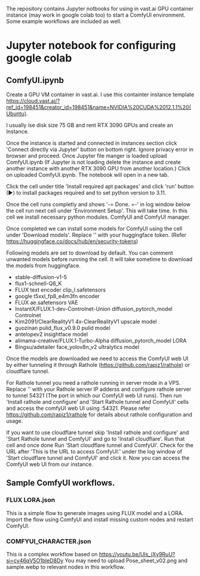 The repository contains Jupyter notbooks for using in vast.ai GPU container instance (may work in google colab too) to start a ComfyUI environment. Some example workflows are included as well.

# Jupyter notebook for configuring google colab
## ComfyUI.ipynb
Create a GPU VM container in vast.ai. I use this containter instance template https://cloud.vast.ai/?ref_id=198451&creator_id=198451&name=NVIDIA%20CUDA%2012.1.1%20(Ubuntu).

I usually ise disk size 75 GB and rent RTX 3090 GPUs and create an Instance.

Once the instance is started and connected in instances section click 'Connect directly via Jupyter' button on bottom right. Ignore privacy error in browser and proceed. Once Jupyter file manger is loaded upload ComfyUI.ipynb 
(If Jupyter is not loading delete the instance and create another instance with another RTX 3090 GPU from another location.) Click on uploaded ComfyUI.ipynb. The notebook will open in a new tab.

Click the cell under title 'Install required apt packages' and click 'run' button (▶) to install packages required and to set python version to 3.11.

Once the cell runs completly and shows '-= Done. =-' in log window below the cell run next cell under 'Environment Setup'. This will take time. In this cell we install necessary python modules. ComfyUI and ComfyUI manager.

Once completed we can install some models for ComfyUI using the cell under 'Download models'. Replace '<Enter your Huggingface token here>' with your huggingface token. (Refer https://huggingface.co/docs/hub/en/security-tokens)

Following models are set to download by default. You can comment unwanted models before running the cell. It will take sometime to download the models from huggingface.

* stable-diffusion-v1-5
* flux1-schnell-Q6_K
* FLUX text encoder clip_l.safetensors
* google t5xxl_fp8_e4m3fn encoder
* FLUX ae.safetensors VAE
* InstantX/FLUX.1-dev-Controlnet-Union diffusion_pytorch_model Controlnet
* Kim2091/ClearRealityV1 4x-ClearRealityV1 upscale model
* guozinan pulid_flux_v0.9.0 pulid model
* antelopev2 insightface model
* alimama-creative/FLUX.1-Turbo-Alpha diffusion_pytorch_model LORA
* Bingsu/adetailer face_yolov8n_v2 ultralytics model

Once the models are downloaded we need to access the ComfyUI web UI by either tunneling it through Rathole (https://github.com/rapiz1/rathole) or cloudflare tunnel.

For Rathole tunnel you need a rathole running in server mode in a VPS. Replace '<Enter your rathole server IP>' with your Rathole server IP adderss and configure rathole server to tunnel 54321 (The port in which our ComfyUI web UI runs). 
Then run 'Install rathole and configure' and 'Start Rathole tunnel and ComfyUI' cells and access the comfyUI web UI using <Your rathole server IP>:54321. Please refer https://github.com/rapiz1/rathole for details about rathole configuration and usage.

If you want to use cloudflare tunnel skip 'Install rathole and configure' and 'Start Rathole tunnel and ComfyUI' and go to 'Install cloudflare'. Run that cell and once done Run 'Start cloudflare tunnel and ComfyUI'. 
Check for the URL after 'This is the URL to access ComfyUI:' under the log window of 'Start cloudflare tunnel and ComfyUI' and click it. Now you can access the ComfyUI web UI from our instance.

## Sample ComfyUI workflows.
### FLUX LORA.json 
This is a simple flow to generate images using FLUX model and a LORA. Import the flow using ComfyUI and install missing custom nodes and restart ComfyUI.

### COMFYUI_CHARACTER.json 
This is a complex workflow based on https://youtu.be/Uls_jXy9RuU?si=cy46qV5O1bleD8Dy
You may need to upload Pose_sheet_v02.png and sample.webp to relevant nodes in this workflow.
